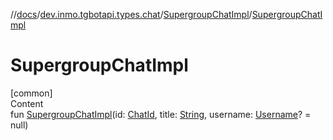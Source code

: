 //[docs](../../../index.md)/[dev.inmo.tgbotapi.types.chat](../index.md)/[SupergroupChatImpl](index.md)/[SupergroupChatImpl](-supergroup-chat-impl.md)



# SupergroupChatImpl  
[common]  
Content  
fun [SupergroupChatImpl](-supergroup-chat-impl.md)(id: [ChatId](../../dev.inmo.tgbotapi.types/-chat-id/index.md), title: [String](https://kotlinlang.org/api/latest/jvm/stdlib/kotlin/-string/index.html), username: [Username](../../dev.inmo.tgbotapi.types/-username/index.md)? = null)  



